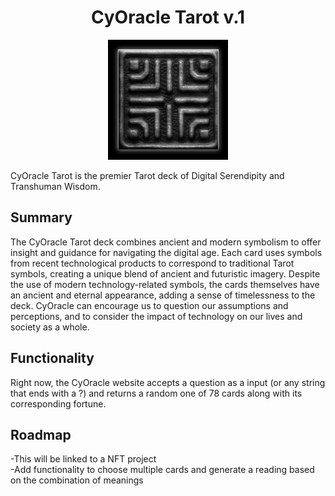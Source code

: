<h1 align="center">CyOracle Tarot v.1</h1>

<p align="center">
<img src="./public/logo192.png" alt="cyoracle logo">
</p>

CyOracle Tarot is the premier Tarot deck of Digital Serendipity and Transhuman Wisdom.

## Summary

The CyOracle Tarot deck combines ancient and modern symbolism to offer insight and guidance for navigating the digital age. Each card uses symbols from recent technological products to correspond to traditional Tarot symbols, creating a unique blend of ancient and futuristic imagery. Despite the use of modern technology-related symbols, the cards themselves have an ancient and eternal appearance, adding a sense of timelessness to the deck. CyOracle can encourage us to question our assumptions and perceptions, and to consider the impact of technology on our lives and society as a whole. 

## Functionality

Right now, the CyOracle website accepts a question as a input (or any string that ends with a ?) and returns a random one of 78 cards along with its corresponding fortune.

## Roadmap

-This will be linked to a NFT project <br>
-Add functionality to choose multiple cards and generate a reading based on the combination of meanings
